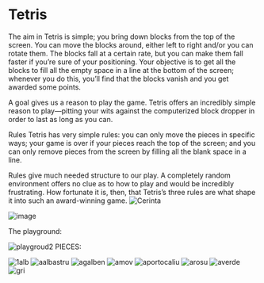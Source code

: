 # Tetris
The aim in Tetris is simple; you bring down blocks from the top of the screen. You can move the blocks around, either left to right and/or you can rotate them. The blocks fall at a certain rate, but you can make them fall faster if you’re sure of your positioning. Your objective is to get all the blocks to fill all the empty space in a line at the bottom of the screen; whenever you do this, you’ll find that the blocks vanish and you get awarded some points.

A goal gives us a reason to play the game. Tetris offers an incredibly simple reason to play—pitting your wits against the computerized block dropper in order to last as long as you can.

Rules
Tetris has very simple rules: you can only move the pieces in specific ways; your game is over if your pieces reach the top of the screen; and you can only remove pieces from the screen by filling all the blank space in a line.

Rules give much needed structure to our play. A completely random environment offers no clue as to how to play and would be incredibly frustrating. How fortunate it is, then, that Tetris’s three rules are what shape it into such an award-winning game.
![Cerinta](https://user-images.githubusercontent.com/76945445/237056569-9c204c8b-2cc5-4c7a-9a93-d573f9c762b6.png)

![image](https://github.com/Bogdan016/Tetris/assets/76945445/f609e5d4-170f-4946-91ba-53f9cfa46cc5)


The playground:

![playgroud2](https://user-images.githubusercontent.com/76945445/237032975-48becfaf-104d-4645-ad12-c289640ce13e.png)
PIECES:

![1alb](https://github.com/Bogdan016/Tetris/assets/76945445/616b2d3d-39ce-4ece-8170-ceaa6d6f3ca3)
![aalbastru](https://github.com/Bogdan016/Tetris/assets/76945445/22880111-4f98-4b71-9af6-645daa056378)
![agalben](https://github.com/Bogdan016/Tetris/assets/76945445/8efcf963-3ea0-44db-9427-17262ad3c58d)
![amov](https://github.com/Bogdan016/Tetris/assets/76945445/499c00fa-15e2-4321-ac42-0d4fa9390b05)
![aportocaliu](https://github.com/Bogdan016/Tetris/assets/76945445/0b370111-b876-4db6-b082-65f5417f52c0)
![arosu](https://github.com/Bogdan016/Tetris/assets/76945445/c4fd0196-0eff-46c5-977a-1d01dc48aa39)
![averde](https://github.com/Bogdan016/Tetris/assets/76945445/714c2aa7-2c43-422e-8197-32126ccb3562)
![gri](https://github.com/Bogdan016/Tetris/assets/76945445/3953b6af-2910-4d38-82a9-654434e2d1e7)
